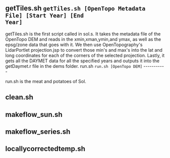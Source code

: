 getTiles.sh 
<code>getTiles.sh [OpenTopo Metadata File] [Start Year] [End Year]</code>
----------
<p> getTiles.sh is the first script called in sol.s.  It takes the metadata file of the OpenTopo DEM and reads in the xmin,xman,ymin,and ymax, as well as the epsg/zone data that goes with it.  We then use OpenTopography's LidarPortlet projection.jsp to convert those min's and max's into the lat and long coordinates for each of the corners of the selected projection. Lastly, it gets all the DAYMET data for all the specified years and outputs it into the getDaymet.r file in the dems folder.
run.sh <code>run.sh [OpenTopo DEM]</code>
-----------

<p>run.sh is the meat and potatoes of Sol. 

clean.sh
----------
makeflow_sun.sh
---------------
makeflow_series.sh
------------------
locallycorrectedtemp.sh
-----------------------
